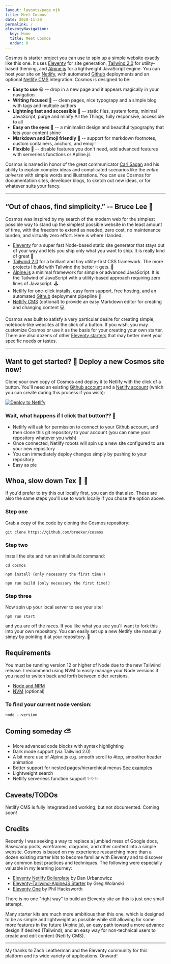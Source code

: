 ```yaml
---
layout: layouts/page.njk
title: Meet Cosmos
date: 2020-11-20
permalink: /
eleventyNavigation:
  key: Home
  title: Meet Cosmos 
  order: 0
---
```

Cosmos is starter project you can use to spin up a simple website exactly like this one. It uses [Eleventy](https://www.11ty.io) for site generation, [Tailwind 2.0](https://tailwindcss.com/) for utility-based theming, and [Alpine.js](https://github.com/alpinejs/alpine) for a lightweight JavaScript engine. You can host your site on [Netlify](https://www.netlify.com), with automated [Github](https://www.github.com) deployments and an optional [Netlify CMS](https://www.netlifycms.org/) integration. Cosmos is designed to be:

* **Easy to use** 😀 -- drop in a new page and it appears magically in your navigation 
* **Writing focused** 📔 -- clean pages, nice typograpy and a simple blog with tags and multiple authors
* **Lightning fast and accessible** 🚀 -- static files, system fonts, minimal JavaScript, purge and minify All the Things, fully responsive, accessible to all
* **Easy on the eyes** 👀 -- a minimalist design and beautiful typography that lets your content shine
* **Markdown and Emoji friendly** 🦔 -- support for markdown footnotes, custom containers, anchors, and emoji!
* **Flexible** 💪 -- disable features you don't need, add advanced features with serverless functions or Apline.js

Cosmos is named in honor of the great communicator [Carl Sagan](https://en.wikipedia.org/wiki/Carl_Sagan) and his ability to explain complex ideas and complicated scenarios like the *entire universe* with simple words and illustrations. You can use Cosmos for documentation sites, developer blogs, to sketch out new ideas, or for whatever suits your fancy.  

- - -

## “Out of chaos, find simplicity.” -- Bruce Lee 🥋

Cosmos was inspired by my search of the modern web for the simplest possible way to stand up the simplest possible website in the least amount of time, with the freedom to extend as needed, zero cost, no maintenance burden, and virtually zero effort. Here is where I landed: 

* [Eleventy](https://www.11ty.io) for a super fast Node-based static site generator that stays out of your way and lets you ship only what you want to ship. It is really kind of great 🚀
* [Tailwind 2.0](https://tailwindcss.com/) for a brilliant and tiny utility-first CSS framework. The more projects I build with Tailwind the better it gets.  🎨
* [Alpine.js](https://github.com/alpinejs/alpine) a minimal framework for simple or advanced JavaScript. It is the Tailwind of JavaScript with a utility-based approach requiring zero lines of Javascript. 🕹️
* [Netlify](https://www.netlify.com/) for one-click installs, easy form support, free hosting, and an automated [Github](https://github.com/) deployment pipepline 🤖
* [Netlify CMS](https://www.netlify.com/) (optional) to provide an easy Markdown editor for creating and changing content 💻

Cosmos was built to satisfy a very particular desire for creating simple, notebook-like websites at the click of a button. If you wish, you may customize Cosmos or use it as the basis for your creating your own starter. There are also dozens of other [Eleventy starters](https://www.11ty.dev/docs/starter/) that may better meet your specific needs or tastes. 

- - -

## Want to get started? 🙋 Deploy a new Cosmos site now!

Clone your own copy of Cosmos and deploy it to Netlify with the click of a button. You'll need an existing [Github account](https://github.com/) and a [Netlify account](https://www.netlify.com/) (which you  can create during this process if you wish):

<div class="flex width-full  justify-center">
<a href="https://app.netlify.com/start/deploy?repository=https://github.com/broeker/cosmos"><img src="https://www.netlify.com/img/deploy/button.svg" alt="Deploy to Netlify"></a>
</div>

### Wait, what happens if I click that button?? 🤔

* Netlify will ask for permission to connect to your Github account, and then clone this git repository to your account (you can name your repository whatever you wish)
* Once connected, Netlify robots will spin up a new site configured to use your new repository
* You can immediately deploy changes simply by pushing to your repository
* Easy as pie 

## Whoa, slow down Tex 🐌 🤠

If you'd prefer to try this out locally first, you can do that also. These are also the same steps you'll use to work locally if you chose the option above.

### Step one

Grab a copy of the code by cloning the Cosmos repository:

```
git clone https://github.com/broeker/cosmos
```

### Step two

Install the site and run an initial build command:

```
cd cosmos

npm install (only necessary the first time!)

npn run build (only necessary the first time!)
```

### Step three

Now spin up your local server to see your site!

```
npm run start
```

and you are off the races. If you like what you see you'll want to fork this into your own repository. You can easily set up a new Netlify site manually simpy by pointing it at your repository. 🏇

## Requirements

You must be running version 12 or higher of Node due to the new Tailwind release. I recommend using NVM to easily manage your Node versions if you need to switch back and forth between older versions. 

* [Node and NPM](https://nodejs.org/)
* [NVM](https://github.com/nvm-sh/nvm) (optional)

### To find your current node version:

```
node --version
```

## Coming someday ⛅

* More advanced code blocks with syntax highlighting
* Dark mode support (via Tailwind 2.0)
* A bit more use of Alpine.js e.g. smooth scroll to #top, smoother header animation
* Better support for nested pages/hierarchical menus [See examples](https://github.com/shanerobinson/demo-11ty-prev-next)
* Lightweight search 
* Netlify serverless function support
  ✨✨✨

## Caveats/TODOs

Netlify CMS is fully integrated and working, but not documented. Coming soon!

## Credits

Recently I was seeking a way to replace a jumbled mess of Google docs, Basecamp posts, wireframes, diagrams, and other content into a simple website. Cosmos is based on my experience researching more than a dozen existing starter kits to become familiar with Eleventy and to discover any common best practices and techniques. The following were especially valuable in my learning journey:

* [Eleventy Netlify Boilerplate](https://github.com/danurbanowicz/eleventy-netlify-boilerplate) by Dan Urbanowicz
* [Eleventy-Tailwind-AlpineJS Starter](https://github.com/gregwolanski/eleventy-tailwindcss-alpinejs-starter) by Greg Wolanski
* [Eleventy  One](https://github.com/philhawksworth/eleventyone) by Phil Hacksworth

There is no one "right way" to build an Eleventy site an this is just one small attempt.

Many starter kits are much more ambitious than this one, which is designed to be as simple and lightweight as possible while still allowing for some more features in the future (Alpine.js), an easy path toward a more advance design if desired (Tailwind), and an easy way for non-technical users to create and edit content (Netlify CMS). 

- - -

My thanks to Zach Leatherman and the Eleventy community for this platform and its wide variety of applications. Onward!